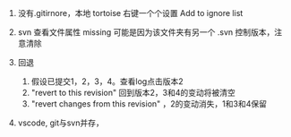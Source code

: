 1. 没有.gitirnore，本地 tortoise 右键一个个设置 Add to ignore list
1. svn 查看文件属性 missing 可能是因为该文件夹有另一个 .svn 控制版本，注意清除
1. 回退 
   1. 假设已提交1，2，3，4。查看log点击版本2
   2. "revert to this revision" 回到版本2，3和4的变动将被清空
   3. "revert changes from this revision" ，2的变动消失，1和3和4保留

1. vscode, git与svn并存，